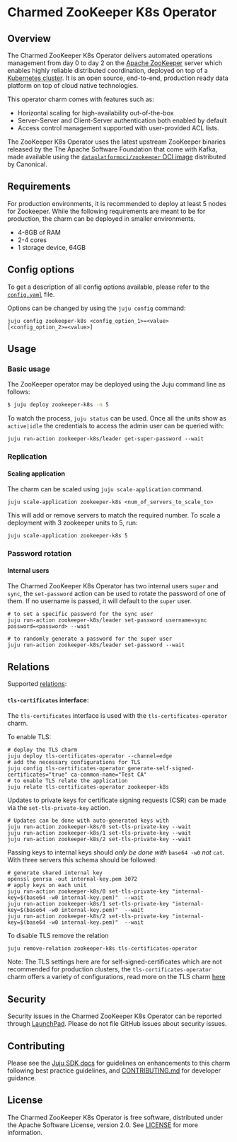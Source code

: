 # Charmed ZooKeeper K8s Operator

## Overview

The Charmed ZooKeeper K8s Operator delivers automated operations management from day 0 to day 2 on the [Apache ZooKeeper](https://zookeeper.apache.org/) server which enables highly reliable distributed coordination, deployed on top of a [Kubernetes cluster](https://kubernetes.io/). It is an open source, end-to-end, production ready data platform on top of cloud native technologies.

This operator charm comes with features such as:
- Horizontal scaling for high-availability out-of-the-box
- Server-Server and Client-Server authentication both enabled by default
- Access control management supported with user-provided ACL lists.

The ZooKeeper K8s Operator uses the latest upstream ZooKeeper binaries released by the The Apache Software Foundation that come with Kafka, made available using the [`dataplatformoci/zookeeper` OCI image](https://registry.hub.docker.com/r/dataplatformoci/zookeeper) distributed by Canonical.

## Requirements

For production environments, it is recommended to deploy at least 5 nodes for Zookeeper.
While the following requirements are meant to be for production, the charm can be deployed in smaller environments.

- 4-8GB of RAM
- 2-4 cores
- 1 storage device, 64GB

## Config options

To get a description of all config options available, please refer to the [`config.yaml`](https://github.com/canonical/zookeeper-k8s-operator/blob/main/config.yaml) file.

Options can be changed by using the `juju config` command:
```shell
juju config zookeeper-k8s <config_option_1>=<value> [<config_option_2>=<value>]
```
## Usage
### Basic usage

The ZooKeeper operator may be deployed using the Juju command line as follows:

```bash
$ juju deploy zookeeper-k8s -n 5
```

To watch the process, `juju status` can be used. Once all the units show as `active|idle` the credentials to access the admin user can be queried with:
```shell
juju run-action zookeeper-k8s/leader get-super-password --wait 
```

### Replication
#### Scaling application
The charm can be scaled using `juju scale-application` command.
```shell
juju scale-application zookeeper-k8s <num_of_servers_to_scale_to>
```

This will add or remove servers to match the required number. To scale a deployment with 3 zookeeper units to 5, run:
```shell
juju scale-application zookeeper-k8s 5
```

### Password rotation
#### Internal users
The Charmed ZooKeeper K8s Operator has two internal users `super` and `sync`, the `set-password` action can be used to rotate the password of one of them.
If no username is passed, it will default to the `super` user.
```shell
# to set a specific password for the sync user
juju run-action zookeeper-k8s/leader set-password username=sync password=<password> --wait

# to randomly generate a password for the super user
juju run-action zookeeper-k8s/leader set-password --wait
```

## Relations

Supported [relations](https://juju.is/docs/olm/relations):

#### `tls-certificates` interface:

The `tls-certificates` interface is used with the `tls-certificates-operator` charm.

To enable TLS:

```shell
# deploy the TLS charm 
juju deploy tls-certificates-operator --channel=edge
# add the necessary configurations for TLS
juju config tls-certificates-operator generate-self-signed-certificates="true" ca-common-name="Test CA" 
# to enable TLS relate the application 
juju relate tls-certificates-operator zookeeper-k8s
```

Updates to private keys for certificate signing requests (CSR) can be made via the `set-tls-private-key` action.
```shell
# Updates can be done with auto-generated keys with
juju run-action zookeeper-k8s/0 set-tls-private-key --wait
juju run-action zookeeper-k8s/1 set-tls-private-key --wait
juju run-action zookeeper-k8s/2 set-tls-private-key --wait
```

Passing keys to internal keys should *only be done with* `base64 -w0` *not* `cat`. With three servers this schema should be followed:
```shell
# generate shared internal key
openssl genrsa -out internal-key.pem 3072
# apply keys on each unit
juju run-action zookeeper-k8s/0 set-tls-private-key "internal-key=$(base64 -w0 internal-key.pem)"  --wait
juju run-action zookeeper-k8s/1 set-tls-private-key "internal-key=$(base64 -w0 internal-key.pem)"  --wait
juju run-action zookeeper-k8s/2 set-tls-private-key "internal-key=$(base64 -w0 internal-key.pem)"  --wait
```

To disable TLS remove the relation
```shell
juju remove-relation zookeeper-k8s tls-certificates-operator
```

Note: The TLS settings here are for self-signed-certificates which are not recommended for production clusters, the `tls-certificates-operator` charm offers a variety of configurations, read more on the TLS charm [here](https://charmhub.io/tls-certificates-operator)


## Security
Security issues in the Charmed ZooKeeper K8s Operator can be reported through [LaunchPad](https://wiki.ubuntu.com/DebuggingSecurity#How%20to%20File). Please do not file GitHub issues about security issues.


## Contributing

Please see the [Juju SDK docs](https://juju.is/docs/sdk) for guidelines on enhancements to this charm following best practice guidelines, and [CONTRIBUTING.md](https://github.com/canonical/zookeeper-k8s-operator/blob/main/CONTRIBUTING.md) for developer guidance.


## License
The Charmed ZooKeeper K8s Operator is free software, distributed under the Apache Software License, version 2.0. See [LICENSE](https://github.com/canonical/zookeeper-k8s-operator/blob/main/LICENSE) for more information.
